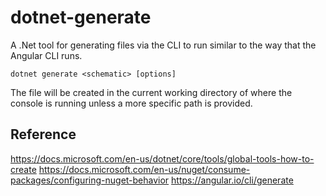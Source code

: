 # dotnet-generate
A .Net tool for generating files via the CLI to run similar to the way that the Angular CLI runs.

`dotnet generate <schematic> [options]`

The file will be created in the current working directory of where the console is running unless a more specific path is provided.

## Reference

https://docs.microsoft.com/en-us/dotnet/core/tools/global-tools-how-to-create
https://docs.microsoft.com/en-us/nuget/consume-packages/configuring-nuget-behavior 
https://angular.io/cli/generate